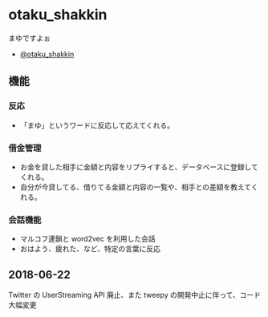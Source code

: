 # otaku_shakkin

まゆですよぉ

- [@otaku_shakkin](https://twitter.com/otaku_shakkin)

## 機能

### 反応
* 「まゆ」というワードに反応して応えてくれる。

### 借金管理
* お金を貸した相手に金額と内容をリプライすると、データベースに登録してくれる。
* 自分が今貸してる、借りてる金額と内容の一覧や、相手との差額を教えてくれる。

### 会話機能
* マルコフ連鎖と word2vec を利用した会話
* おはよう、疲れた、など、特定の言葉に反応


## 2018-06-22

Twitter の UserStreaming API 廃止、また tweepy の開発中止に伴って、コード大幅変更
